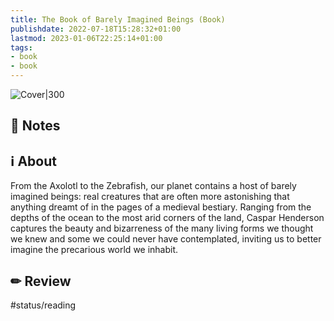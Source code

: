 ```yaml
---
title: The Book of Barely Imagined Beings (Book)
publishdate: 2022-07-18T15:28:32+01:00
lastmod: 2023-01-06T22:25:14+01:00
tags: 
- book
- book
---
```








![Cover|300](https://i.gr-assets.com/images/S/compressed.photo.goodreads.com/books/1358299908l/13562662.jpg)



## 📝 Notes







## ℹ️ About



From the Axolotl to the Zebrafish, our planet contains a host of barely imagined beings: real creatures that are often more astonishing that anything dreamt of in the pages of a medieval bestiary. Ranging from the depths of the ocean to the most arid corners of the land, Caspar Henderson captures the beauty and bizarreness of the many living forms we thought we knew and some we could never have contemplated, inviting us to better imagine the precarious world we inhabit.



## ✏ Review



#status/reading



